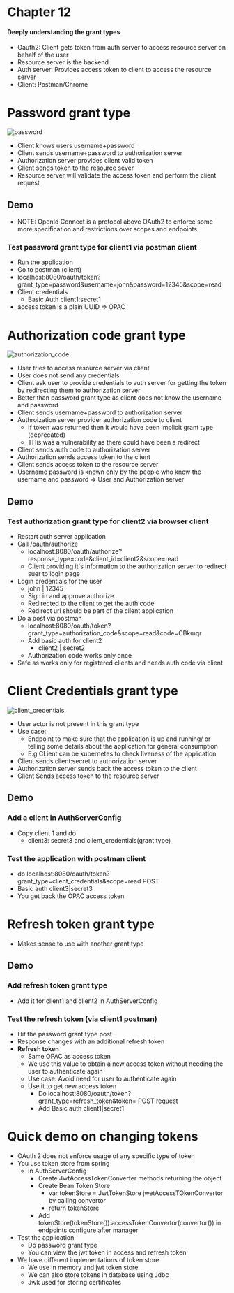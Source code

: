 # Chapter 12

#### Deeply understanding the grant types

- Oauth2: Client gets token from auth server to access resource server on behalf of the user
- Resource server is the backend
- Auth server: Provides access token to client to access the resource server
- Client: Postman/Chrome

# Password grant type

![password](src/main/resources/password.png)

-  Client knows users username+password
- Client sends username+password to authorization server
- Authorization server provides client  valid token
- Client sends token to the resource sever
- Resource server will validate the access token and perform the client request

## Demo
- NOTE: OpenId Connect is a protocol above OAuth2 to enforce some more specification and restrictions over scopes and endpoints
 
### Test password grant type for client1 via postman client
- Run the application
- Go to postman (client)
- localhost:8080/oauth/token?grant_type=password&username=john&password=12345&scope=read
- Client credentials
    - Basic Auth client1:secret1
- access token is a plain UUID => OPAC


# Authorization code grant type

![authorization_code](src/main/resources/authorization_code.png)

- User tries to access resource server via client
- User does not send any credentials
- Client ask user to provide credentials to auth server for getting the token by redirecting them to authorization server
- Better than password grant type as client does not know the username and password
- Client sends username+password to authorization server 
- Authroization server provider authorization code to client
    - If token was returned then it would have been implicit grant type (deprecated)
    - THis was a vulnerability as there could have been a redirect
- Client sends auth code to authorization server
- Authorization sends access token to the client
- Client sends access token to the resource server
- Username password is known only by the people who know the username and password => User and Authorization server

## Demo

### Test authorization grant type for client2 via browser client
- Restart auth server application
- Call /oauth/authorize
    - localhost:8080/oauth/authorize?response_type=code&client_id=client2&scope=read
    - Client providing it's information to the authorization server to redirect suer to login page
- Login credentials for the user
    - john | 12345
    - Sign in and approve authorize
    - Redirected to the client to get the auth code
    - Redirect url should be part of the client application
- Do a post via postman
    - localhost:8080/oauth/token?grant_type=authorization_code&scope=read&code=CBkmqr
    - Add basic auth for client2
        - client2 | secret2
    - Authorization code works only once
- Safe as works only for registered clients and needs auth code via client


# Client Credentials grant type

![client_credentials](src/main/resources/client_credentials.png)

- User actor is not present in this grant type
- Use case:
    - Endpoint to make sure that the application is up and running/ or telling some details about the application for general consumption
    - E.g CLient can be kubernetes to check liveness of the application
- Client sends client:secret to authorization server
- Authorization server sends back the access token to the client
- Client Sends access token to the resource server

## Demo

### Add a client in AuthServerConfig
- Copy client 1 and do
    - client3: secret3 and client_credentials(grant type)

### Test the application with postman client
- do localhost:8080/oauth/token?grant_type=client_credentials&scope=read POST
- Basic auth client3|secret3
- You get back the OPAC access token


# Refresh token grant type
- Makes sense to use with another grant type

## Demo

### Add refresh token grant type
- Add it for client1 and client2 in AuthServerConfig

### Test the refresh token (via client1 postman)
- Hit the password grant type post
- Response changes with an additional refresh token
- <b>Refresh token</b>
    - Same OPAC as access token
    - We use this value to obtain a new access token without needing the user to authenticate again
    - Use case: Avoid need for user to authenticate again
    - Use it to get new access token
        - Do localhost:8080/oauth/token?grant_type=refresh_token&token=<refresh token> POST request
        - Add Basic auth client1|secret1
    

# Quick demo on changing tokens
- OAuth 2 does not enforce usage of any specific type of token
- You use token store from spring
    - In AuthServerConfig
        - Create JwtAccessTokenConverter methods returning the object
        - Create Bean Token Store
            - var tokenStore = JwtTokenStore jwetAccessTOkenConvertor by calling convertor
            - return tokenStore
        - Add tokenStore(tokenStore()).accessTokenConvertor(convertor()) in endpoints configure after manager
- Test the application
    - Do password grant type
    - You can view the jwt token in access and refresh token
- We have different implementations of token store
    - We use in memory and jwt token store
    - We can also store tokens in database using Jdbc
    - Jwk used for storing certificates